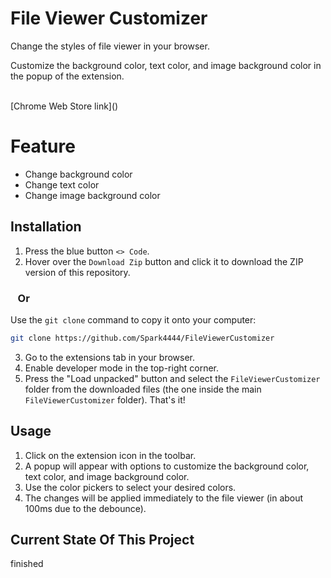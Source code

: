 # File Viewer Customizer
Change the styles of file viewer in your browser.

Customize the background color, text color, and image background color in the popup of the extension.

<br>
[Chrome Web Store link]()

# Feature
- Change background color
- Change text color
- Change image background color

## Installation

1. Press the blue button `<> Code`.
2. Hover over the `Download Zip` button and click it to download the ZIP version of this repository.

### &nbsp;&nbsp;&nbsp;Or

Use the `git clone` command to copy it onto your computer:
```bash
git clone https://github.com/Spark4444/FileViewerCustomizer
```
3. Go to the extensions tab in your browser.
4. Enable developer mode in the top-right corner.
5. Press the "Load unpacked" button and select the `FileViewerCustomizer` folder from the downloaded files (the one inside the main `FileViewerCustomizer` folder). That's it!

## Usage

1. Click on the extension icon in the toolbar.
2. A popup will appear with options to customize the background color, text color, and image background color.
3. Use the color pickers to select your desired colors.
4. The changes will be applied immediately to the file viewer (in about 100ms due to the debounce).

## Current State Of This Project
finished